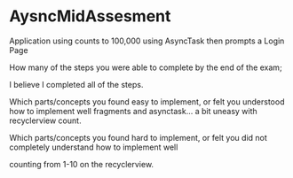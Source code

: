 # AysncMidAssesment
Application using counts to 100,000 using AsyncTask  then prompts a Login Page

How many of the steps you were able to complete by the end of the exam;

I believe I completed all of the steps.

Which parts/concepts you found easy to implement, or felt you understood how to implement well
fragments and asynctask... a bit uneasy with recyclerview count.

Which parts/concepts you found hard to implement, or felt you did not completely understand how to implement well

counting from 1-10 on the recyclerview. 

